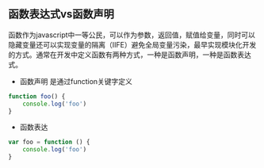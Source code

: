 ## 函数表达式vs函数声明
函数作为javascript中一等公民，可以作为参数，返回值，赋值给变量，同时可以隐藏变量还可以实现变量的隔离（IIFE）避免全局变量污染，最早实现模块化开发的方式。通常在开发中定义函数有两种方式，一种是函数声明，一种是函数表达式。
- 函数声明 是通过function关键字定义
```javascript
function foo() {
    console.log('foo')
}
```
- 函数表达
```javascript
var foo = function () {
    console.log('foo')
}
```